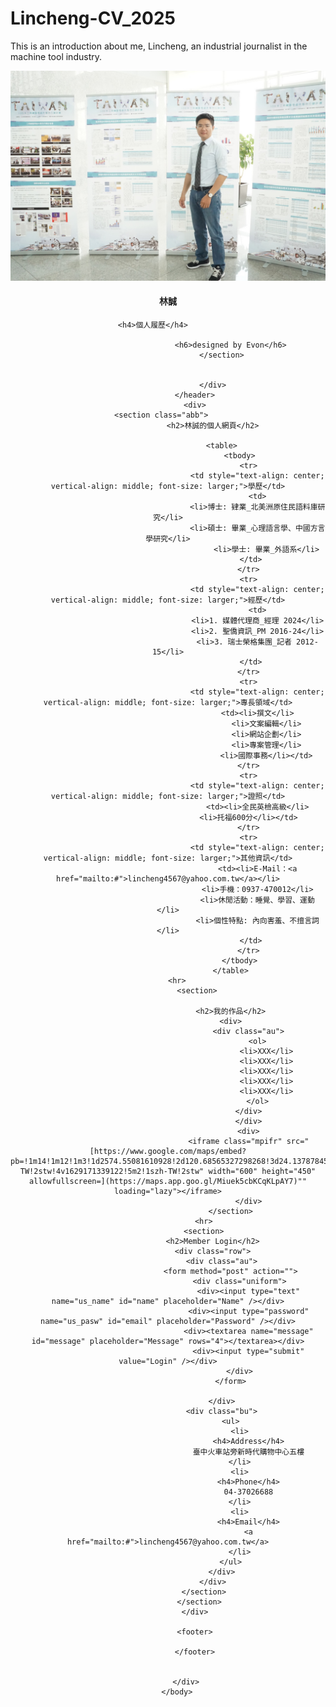 # Lincheng-CV_2025
This is an introduction about me, Lincheng, an industrial journalist in the machine tool industry. 
<!doctype html>
<html>
    <head>
		<title>林誠CV</title>
		<link rel="stylesheet" href="test0806.css">
		</head>
		<body>
			<div id="flset">
				<header class="xyz">
						<div>
						<section class="aba">
							<img src="Lincheng_CSD+.jpg">
							<h4>林誠</h4>
							
							<h4>個人履歷</h4>								
							
								<h6>designed by Evon</h6>
							</section>
							
							
						</div>
				</header>
				<div>
						<section class="abb">						
						<h2>林誠的個人網頁</h2>
						
							<table>
									<tbody>
										<tr>
											<td style="text-align: center; vertical-align: middle; font-size: larger;">學歷</td>
											<td>
	   										<li>博士: 肄業_北美洲原住民語料庫研究</li>
	   										<li>碩士: 畢業_心理語言學、中國方言學研究</li>
	      										<li>學士: 畢業_外語系</li>
											</td>	
										</tr>
										<tr>
											<td style="text-align: center; vertical-align: middle; font-size: larger;">經歷</td>
											<td>
	   										<li>1. 媒體代理商_經理 2024</li>
											<li>2. 聖僑資訊_PM 2016-24</li>
											<li>3. 瑞士榮格集團_記者 2012-15</li>
	   										</td>	
										</tr>
										<tr>
											<td style="text-align: center; vertical-align: middle; font-size: larger;">專長領域</td>
											<td><li>撰文</li>
												<li>文案編輯</li>
												<li>網站企劃</li>
												<li>專案管理</li>
												<li>國際事務</li></td>
										</tr>
										<tr>
											<td style="text-align: center; vertical-align: middle; font-size: larger;">證照</td>
											<td><li>全民英檢高級</li>
	   										<li>托福600分</li></td>	
										</tr>
										<tr>
											<td style="text-align: center; vertical-align: middle; font-size: larger;">其他資訊</td>
											<td><li>E-Mail：<a href="mailto:#">lincheng4567@yahoo.com.tw</a></li>
											<li>手機：0937-470012</li>
											<li>休閒活動：睡覺、學習、運動</li>
											<li>個性特點: 內向害羞、不擅言詞</li>
											</td>	
										</tr>
									</tbody>
								</table>
					<hr>			
								<section>				
									
								<h2>我的作品</h2>
								<div>
										<div class="au">
											<ol>
												<li>XXX</li>
												<li>XXX</li>
												<li>XXX</li>
												<li>XXX</li>
												<li>XXX</li>
											</ol>
										</div>
										</div>
										<div>
										<iframe class="mpifr" src="[https://www.google.com/maps/embed?pb=!1m14!1m12!1m3!1d2574.55081610928!2d120.68565327298268!3d24.137878459027426!2m3!1f0!2f0!3f0!3m2!1i1024!2i768!4f13.1!5e0!3m2!1szh-TW!2stw!4v1629171339122!5m2!1szh-TW!2stw" width="600" height="450" allowfullscreen=](https://maps.app.goo.gl/Miuek5cbKCqKLpAY7)"" loading="lazy"></iframe>
										</div>
								</section>
					<hr>
					<section>
						<h2>Member Login</h2>
						<div class="row">
							<div class="au">
								<form method="post" action="">
									<div class="uniform">
										<div><input type="text" name="us_name" id="name" placeholder="Name" /></div>
										<div><input type="password" name="us_pasw" id="email" placeholder="Password" /></div>
										<div><textarea name="message" id="message" placeholder="Message" rows="4"></textarea></div>
										<div><input type="submit" value="Login" /></div>
									</div>
								</form>
								
							</div>
							<div class="bu">
								<ul>
									<li>
										<h4>Address</h4>
										臺中火車站旁新時代購物中心五樓
									</li>
									<li>
										<h4>Phone</h4>
										04-37026688
									</li>
									<li>
										<h4>Email</h4>
										<a href="mailto:#">lincheng4567@yahoo.com.tw</a>
									</li>
								</ul>
							</div>
						</div>
					</section>
					</section>	
				</div>
				
				<footer>
				
				</footer>
		
		
			</div>
		</body>



</html>
